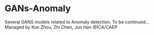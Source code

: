 # GANs-Anomaly
Several GANS models related to Anomaly detection.
To be continued...
Managed by Kun Zhou, Zhi Chen, Jun Han @ICA/CAEP
